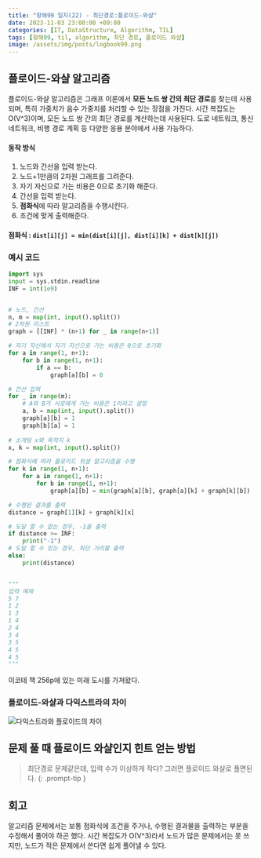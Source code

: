 ```yaml
---
title: "항해99 일지(22) - 최단경로:플로이드-와샬"
date: 2023-11-03 23:00:00 +09:00
categories: [IT, DataStructure, Algorithm, TIL]
tags: [항해99, til, algorithm, 최단 경로, 플로이드 와샬]
image: /assets/img/posts/logbook99.png
---
```



## 플로이드-와샬 알고리즘
플로이드-와샬 알고리즘은 그래프 이론에서 **모든 노드 쌍 간의 최단 경로**를 찾는데 사용되며, 특히 가중치가 음수 가중치를 처리할 수 있는 장점을 가진다. 시간 복잡도는 O(V^3)이며, 모든 노드 쌍 간의 최단 경로를 계산하는데 사용된다. 도로 네트워크, 통신 네트워크, 비행 경로 계획 등 다양한 응용 분야에서 사용 가능하다.


#### 동작 방식

1. 노드와 간선을 입력 받는다.
2. 노드+1만큼의 2차원 그래프를 그려준다.
3. 자기 자신으로 가는 비용은 0으로 초기화 해준다.
4. 간선을 입력 받는다.
5. **점화식**에 따라 알고리즘을 수행시킨다.
6. 조건에 맞게 출력해준다.

#### 점화식 : **`dist[i][j] = min(dist[i][j], dist[i][k] + dist[k][j])`**

### 예시 코드
```python
import sys
input = sys.stdin.readline
INF = int(1e9)


# 노드, 간선
n, m = map(int, input().split())
# 2차원 리스트
graph = [[INF] * (n+1) for _ in range(n+1)]

# 자기 자신에서 자기 자신으로 가는 비용은 0으로 초기화
for a in range(1, n+1):
	for b in range(1, n+1):
		if a == b:
			graph[a][b] = 0

# 간선 입력
for _ in range(m):
	# A와 B가 서로에게 가는 비용은 1이라고 설정
	a, b = map(int, input().split())
	graph[a][b] = 1
	graph[b][a] = 1
	
# 소개팅 x와 목적지 k
x, k = map(int, input().split())

# 점화식에 따라 플로이드 위셜 알고리즘을 수행
for k in range(1, n+1):
	for a in range(1, n+1):
		for b in range(1, n+1):
			graph[a][b] = min(graph[a][b], graph[a][k] + graph[k][b])

# 수행된 결과를 출력
distance = graph[1][k] + graph[k][x]

# 도달 할 수 없는 경우, -1을 출력
if distance >= INF:
	print("-1")
# 도달 할 수 있는 경우, 최단 거리를 출력
else:
	print(distance)


"""
입력 예제
5 7
1 2
1 3
1 4
2 4
3 4
3 5
4 5
4 5
"""
```

이코테 책 256p에 있는 미래 도시를 가져왔다. 


### 플로이드-와샬과 다익스트라의 차이

![다익스트라와 플로이드의 차이](https://github.com/honge7694/honge7694.github.io/assets/76715487/4a56bc7c-bde0-4d51-a13c-62e6530732fb)

## 문제 풀 때 플로이드 와샬인지 힌트 얻는 방법

> 최단경로 문제같은데, 입력 수가 이상하게 작다? 그러면 플로이드 와샬로 풀면된다.
{: .prompt-tip }

## 회고
알고리즘 문제에서는 보통 점화식에 조건을 주거나, 수행된 결과물을 출력하는 부분을 수정해서 풀어야 하곤 했다. 시간 복잡도가 O(V^3)라서 노드가 많은 문제에서는 못 쓰지만, 노드가 적은 문제에서 쓴다면 쉽게 풀어낼 수 있다.